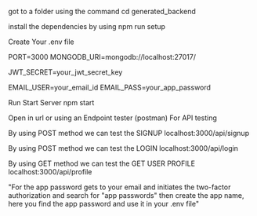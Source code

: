 got to a folder using the command
cd generated_backend

install the dependencies by using 
npm run setup

Create Your .env file

PORT=3000
MONGODB_URI=mongodb://localhost:27017/

JWT_SECRET=your_jwt_secret_key

EMAIL_USER=your_email_id
EMAIL_PASS=your_app_password

Run
Start Server
npm start

Open in url or using an Endpoint tester (postman)
For API testing

By using POST method we can test the SIGNUP
localhost:3000/api/signup

By using POST method we can test the LOGIN
localhost:3000/api/login

By using GET method we can test the GET USER PROFILE
localhost:3000/api/profile

"For the app password gets to your email and initiates the two-factor authorization 
and search for "app passwords" then create the app name, here you find the app password and use it in your .env file"
